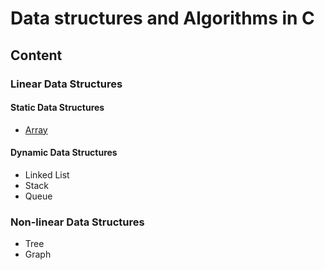 # Data structures and Algorithms in C

## Content

### Linear Data Structures
#### Static Data Structures
- [Array](https://github.com/mtberdaan/DSA_C/blob/main/src/static_array.c)

#### Dynamic Data Structures
- Linked List
- Stack
- Queue

### Non-linear Data Structures
- Tree
- Graph
